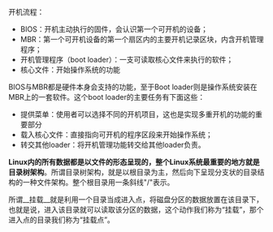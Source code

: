 开机流程：

* BIOS：开机主动执行的固件，会认识第一个可开机的设备；
* MBR：第一个可开机设备的第一个扇区内的主要开机记录区块，内含开机管理程序；
* 开机管理程序（boot loader）：一支可读取核心文件来执行的软件；
* 核心文件：开始操作系统的功能

BIOS与MBR都是硬件本身会支持的功能，至于Boot loader则是操作系统安装在MBR上的一套软件。这个boot loader的主要任务有下面这些：

* 提供菜单：使用者可以选择不同的开机项目，这也是实现多重开机的功能的重要部分
* 载入核心文件：直接指向可开机的程序区段来开始操作系统；
* 转交其他loader：将开机管理功能转交给其他loader负责。

__Linux内的所有数据都是以文件的形态呈现的，整个Linux系统最重要的地方就是目录树架构__。所谓目录树架构，就是以根目录为主，然后向下呈现分支状的目录结构的一种文件架构。整个根目录用一条斜线"/"表示。

所谓__挂载__就是利用一个目录当成进入点，将磁盘分区的数据放置在该目录下，也就是说，进入该目录就可以读取该分区的数据，这个动作我们称为“挂载”，那个进入点的目录我们称为“挂载点”。